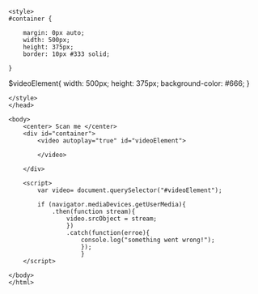 
<html>
<head>
	<meta charset="utf-8">
	<title> Display Web cam </title>
	
	<style>
	#container {
	
		margin: 0px auto;
		width: 500px;
		height: 375px;
		border: 10px #333 solid;
		
	}
	
$videoElement{
	width: 500px;
	height: 375px;
	background-color: #666;
	}
	
	</style>
	</head>
	
	<body>
		<center> Scan me </center>
		<div id="container">
			<video autoplay="true" id="videoElement">
			
			</video>
			
		</div>
		
		<script>
			var video= document.querySelector("#videoElement");
			
			if (navigator.mediaDevices.getUserMedia){
				.then(function stream){
					video.srcObject = stream;
					})
					.catch(function(erroe){
						console.log("something went wrong!");
						});
						}
		</script>
		
	</body>
	</html>


